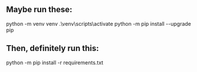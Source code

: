 ## Maybe run these:

python -m venv venv
.\venv\scripts\activate
python -m pip install --upgrade pip

## Then, definitely run this:

python -m pip install -r requirements.txt
